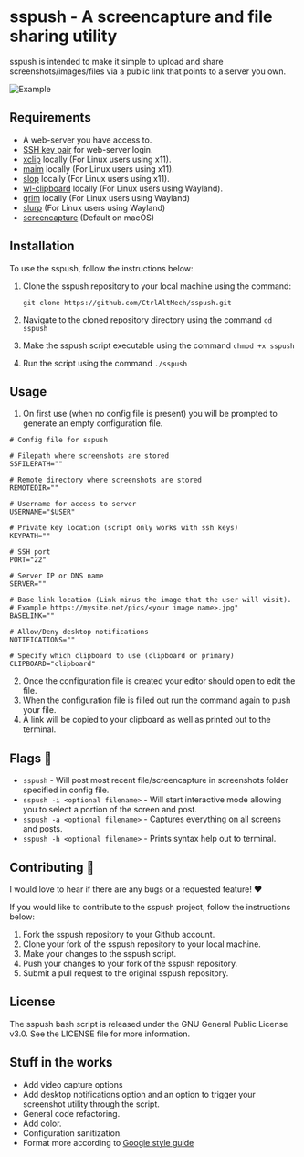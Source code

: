 # sspush - A screencapture and file sharing utility
sspush is intended to make it simple to upload and share screenshots/images/files via a public link that points to a server you own.

![Example](https://github.com/CtrlAltMech/sspush/assets/7492741/374c9dd4-efb4-4509-bcfa-66cfc7257354)

## Requirements

- A web-server you have access to.
- [SSH key pair](https://wiki.archlinux.org/title/SSH_keys) for web-server login.
- [xclip](https://github.com/astrand/xclip) locally (For Linux users using x11).
- [maim](https://github.com/naelstrof/maim) locally (For Linux users using x11).
- [slop](https://github.com/naelstrof/slop) locally (For Linux users using x11).
- [wl-clipboard](https://github.com/bugaevc/wl-clipboard) locally (For Linux users using Wayland).
- [grim](https://sr.ht/~emersion/grim/) locally (For Linux users using Wayland)
- [slurp](https://github.com/emersion/slurp) (For Linux users using Wayland)
- [screencapture](https://support.apple.com/en-us/HT201361) (Default on macOS)

## Installation

To use the sspush, follow the instructions below:

1. Clone the sspush repository to your local machine using the command: 
    
    `git clone https://github.com/CtrlAltMech/sspush.git`
    
2. Navigate to the cloned repository directory using the command `cd sspush`
3. Make the sspush script executable using the command `chmod +x sspush`
4. Run the script using the command `./sspush`

## Usage

1. On first use (when no config file is present) you will be prompted to generate an empty configuration file.

```
# Config file for sspush
 
# Filepath where screenshots are stored
SSFILEPATH=""

# Remote directory where screenshots are stored
REMOTEDIR=""

# Username for access to server
USERNAME="$USER"

# Private key location (script only works with ssh keys)
KEYPATH=""

# SSH port
PORT="22"

# Server IP or DNS name
SERVER=""

# Base link location (Link minus the image that the user will visit).
# Example https://mysite.net/pics/<your image name>.jpg"
BASELINK=""

# Allow/Deny desktop notifications
NOTIFICATIONS=""

# Specify which clipboard to use (clipboard or primary)
CLIPBOARD="clipboard"
```

2. Once the configuration file is created your editor should open to edit the file.
3. When the configuration file is filled out run the command again to push your file.
4. A link will be copied to your clipboard as well as printed out to the terminal.

## Flags :triangular_flag_on_post:
- `sspush` - Will post most recent file/screencapture in screenshots folder specified in config file. 
- `sspush -i <optional filename>` - Will start interactive mode allowing you to select a portion of the screen and post.
- `sspush -a <optional filename>` - Captures everything on all screens and posts.
- `sspush -h <optional filename>` - Prints syntax help out to terminal.

## Contributing :handshake:
I would love to hear if there are any bugs or a requested feature! :heart:

If you would like to contribute to the sspush project, follow the instructions below:

1. Fork the sspush repository to your Github account.
2. Clone your fork of the sspush repository to your local machine.
3. Make your changes to the sspush script.
4. Push your changes to your fork of the sspush repository.
5. Submit a pull request to the original sspush repository.

## License

The sspush bash script is released under the GNU General Public License v3.0. See the LICENSE file for more information.

## Stuff in the works
- Add video capture options
- Add desktop notifications option and an option to trigger your screenshot utility through the script.
- General code refactoring.
- Add color.
- Configuration sanitization.
- Format more according to [Google style guide](https://google.github.io/styleguide/shellguide.html#s7-naming-conventions)
